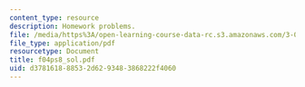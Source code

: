 ```yaml
---
content_type: resource
description: Homework problems.
file: /media/https%3A/open-learning-course-data-rc.s3.amazonaws.com/3-012-fundamentals-of-materials-science-fall-2005/d378161888532d6293483868222f4060_f04ps8_sol.pdf
file_type: application/pdf
resourcetype: Document
title: f04ps8_sol.pdf
uid: d3781618-8853-2d62-9348-3868222f4060
---
```

